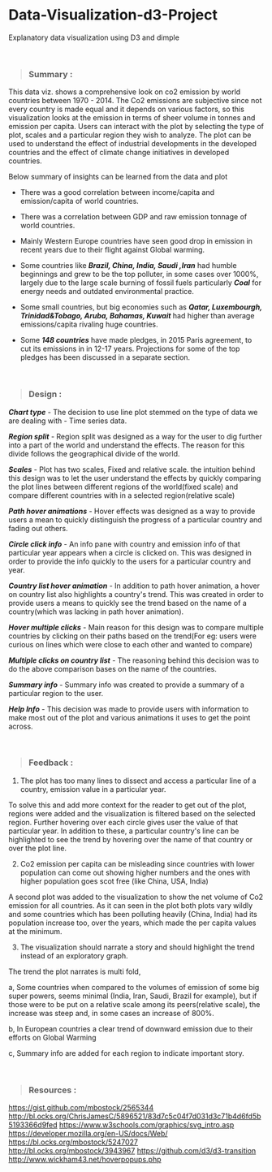 # Data-Visualization-d3-Project

Explanatory data visualization using D3 and dimple

&nbsp;

>### Summary : 

This data viz. shows a comprehensive look on co2 emission by world countries between 1970 - 2014. The Co2 emissions are subjective since not every country is made equal and it depends on various factors, so this visualization looks at the emission in terms of sheer volume in tonnes and emission per capita. Users can interact with the plot by selecting the type of plot, scales and a particular region they wish to analyze. The plot can be used to understand the effect of industrial developments in the developed countries and the effect of climate change initiatives in developed countries.

Below summary of insights can be learned from the data and plot

* There was a good correlation between income/capita and emission/capita of world countries.

* There was a correlation between GDP and raw emission tonnage of world countries.

* Mainly Western Europe countries have seen good drop in emission in recent years due to their flight against Global warming.

* Some countries like ***Brazil, China, India, Saudi ,Iran*** had humble beginnings and grew to be the top polluter, in some cases over 1000%, largely due to the large scale burning of fossil fuels particularly ***Coal*** for energy needs and outdated environmental practice.

* Some small countries, but big economies such as ***Qatar, Luxembourgh, Trinidad&Tobago, Aruba, Bahamas, Kuwait***
had higher than average emissions/capita rivaling huge countries.

* Some ***148 countries*** have made pledges, in 2015 Paris agreement, to cut its emissions in in 12-17 years. Projections for some of the top pledges has been discussed in a separate section.

&nbsp;

>### Design : 

***Chart type*** - The decision to use line plot stemmed on the type of data we are dealing with - Time series data. 



***Region split*** - Region split was designed as a way for the user to dig further into a part of the world and understand the effects. The reason for this divide  follows the geographical divide of the world. 

***Scales*** - Plot has two scales, Fixed and relative scale. the intuition behind this design was to let the user understand the effects by quickly comparing the plot lines between different regions of the world(fixed scale) and compare different countries with in a selected region(relative scale)

***Path hover animations*** - Hover effects was designed as a way to provide users a mean to quickly distinguish the progress of a particular country and fading out others.

***Circle click info*** - An info pane with country and emission info of that particular year appears when a circle is clicked on. This was designed in order to provide the info quickly to the users for a particular country and year.

***Country list hover animation*** - In addition to path hover animation, a hover on country list also highlights a country's trend. This was created in order to provide users a means to quickly see the trend based on the name of a country(which was lacking in path hover animation).

***Hover multiple clicks*** - Main reason for this design was to compare multiple countries by clicking on their paths based on the trend(For eg: users were curious on lines which were close to each other and wanted to compare)

***Multiple clicks on country list*** - The reasoning behind this decision was to do the above comparison bases on the name of the countries. 

***Summary info*** - Summary info was created to provide a summary of a particular region to the user. 

***Help Info*** - This decision was made to provide users with information to make most out of the plot and various animations it uses to get the point across. 

&nbsp;

>### Feedback :

1. The plot has too many lines to dissect and access a particular line of a country, emission value in a particular year. 

To solve this and add more context for the reader to get out of the plot, regions were added and the visualization is filtered based on the selected region. Further hovering over each circle gives user the value of that particular year. 
In addition to these, a particular country's line can be highlighted to see the trend by hovering over the name of that country or over the plot line. 

2. Co2 emission per capita can be misleading since countries with lower population can come out showing higher numbers and the ones with higher population goes scot free (like China, USA, India)

A second plot was added to the visualization to show the net volume of Co2 emission for all countries. As it can seen in the plot both plots vary wildly and some countries which has been polluting heavily (China, India) had its population increase too, over the years, which made the per capita values at the minimum. 

3. The visualization should narrate a story and should highlight the trend instead of an exploratory graph.

The trend the plot narrates is multi fold, 

a, Some countries when compared to the volumes of emission of some big super powers, seems minimal (India, Iran, Saudi, Brazil for example), but if those were to be put on a relative scale among its peers(relative scale), the increase was steep and, in some cases an increase of 800%. 

b, In European countries a clear trend of downward emission due to their efforts on Global Warming

c, Summary info are added for each region to indicate important story.

&nbsp;

>### Resources :

https://gist.github.com/mbostock/2565344
http://bl.ocks.org/ChrisJamesC/5896521/83d7c5c04f7d031d3c71b4d6fd5b5193366d9fed
https://www.w3schools.com/graphics/svg_intro.asp
https://developer.mozilla.org/en-US/docs/Web/
https://bl.ocks.org/mbostock/5247027
http://bl.ocks.org/mbostock/3943967
https://github.com/d3/d3-transition
http://www.wickham43.net/hoverpopups.php






